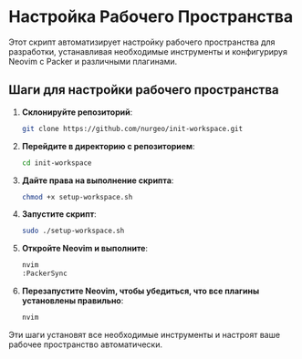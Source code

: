# Настройка Рабочего Пространства

Этот скрипт автоматизирует настройку рабочего пространства для разработки, устанавливая необходимые инструменты и конфигурируя Neovim с Packer и различными плагинами.

## Шаги для настройки рабочего пространства

1. **Склонируйте репозиторий**:

    ```sh
    git clone https://github.com/nurgeo/init-workspace.git
    ```

2. **Перейдите в директорию с репозиторием**:

    ```sh
    cd init-workspace
    ```

3. **Дайте права на выполнение скрипта**:

    ```sh
    chmod +x setup-workspace.sh
    ```

4. **Запустите скрипт**:

    ```sh
    sudo ./setup-workspace.sh
    ```

5. **Откройте Neovim и выполните**:

    ```sh
    nvim
    :PackerSync
    ```

6. **Перезапустите Neovim, чтобы убедиться, что все плагины установлены правильно**:

    ```sh
    nvim
    ```

Эти шаги установят все необходимые инструменты и настроят ваше рабочее пространство автоматически.
